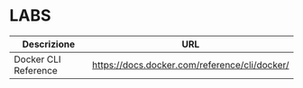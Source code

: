 # LABS


| Descrizione          | URL                                           |
| -------------------- | --------------------------------------------- |
| Docker CLI Reference | https://docs.docker.com/reference/cli/docker/ |

